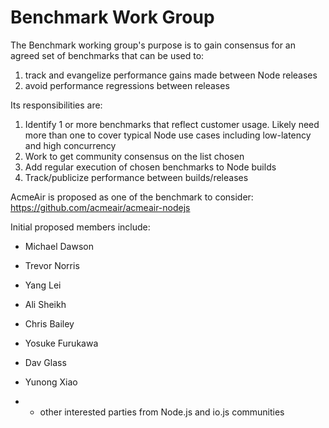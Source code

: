# Benchmark Work Group

The Benchmark working group's purpose is to gain consensus for an agreed set of benchmarks that can be used to:

1. track and evangelize performance gains made between Node releases
2. avoid performance regressions between releases

Its responsibilities are:

1. Identify 1 or more benchmarks that reflect customer usage.  Likely need more than one to cover typical Node use cases including low-latency and high concurrency
2. Work to get community consensus on the list chosen
3. Add regular execution of chosen benchmarks to Node builds
4. Track/publicize performance between builds/releases


AcmeAir is proposed as one of the benchmark to consider: https://github.com/acmeair/acmeair-nodejs

Initial proposed members include:
  + Michael Dawson
  + Trevor Norris
  + Yang Lei
  + Ali Sheikh
  + Chris Bailey
  + Yosuke Furukawa
  + Dav Glass
  + Yunong Xiao

  + + other interested parties from Node.js and io.js communities

